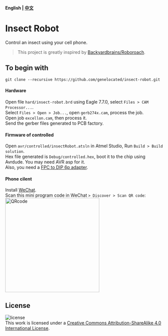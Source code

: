 __English | [中文](./README.md)__
# Insect Robot
Control an insect using your cell phone.  
>This project is greatly inspired by [Backyardbrains/Roboroach](https://github.com/backyardbrains/roboroach).  

<!-- Insert images here -->

## To begin with
```Shell
git clone --recursive https://github.com/genelocated/insect-robot.git
```
#### Hardware
Open file `hard/insect-robot.brd` using  Eagle 7.7.0, select `Files > CAM Processor...`.  
Select `Files > Open > Job...`, open `gerb274x.cam`, process the job.  
Open job `excellon.cam`, then process it.  
Send the gerber files generated to PCB factory.

#### Firmware of controlled
Open `avr/controlled/insectRobot.atsln` in Atmel Studio, Run `Build > Build solution`.    
Hex file generated is `Debug/controlled.hex`, boot it to the chip using Avrdude. You may need AVR asp for it.  
Also, you need a [FPC to DIP 6p adapter](https://www.amazon.com/s/?field-keywords=fpc+dip+6p).

#### Phone cilent
Install [WeChat](https://play.google.com/store/apps/details?id=com.tencent.mm).  
Scan this mini program code in WeChat `> Discover > Scan QR code`:  
<img alt='QRcode' width='300' src='https://user-images.githubusercontent.com/31200881/40267482-84c31bc2-5b8f-11e8-92a8-6d1d5c3509b5.jpg'></img>

## License
![license](https://mirrors.creativecommons.org/presskit/buttons/88x31/svg/by-sa.svg)  
This work is licensed under a [Creative Commons Attribution-ShareAlike 4.0 International License](http://creativecommons.org/licenses/by-sa/4.0/).
